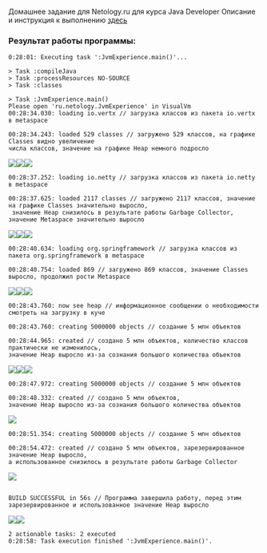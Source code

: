Домашнее задание для Netology.ru для курса Java Developer
Описание и инструкция к выполнению [здесь](https://github.com/netology-code/jd-homeworks/tree/master/jvm/README.md)

### Результат работы программы:
```
0:28:01: Executing task ':JvmExperience.main()'...

> Task :compileJava
> Task :processResources NO-SOURCE
> Task :classes

> Task :JvmExperience.main()
Please open 'ru.netology.JvmExperience' in VisualVm
00:28:34.030: loading io.vertx // загрузка классов из пакета io.vertx в metaspace

00:28:34.243: loaded 529 classes // загружено 529 классов, на графике Classes видно увеличение 
числа классов, значение на графике Heap немного подросло
```
![](png/Classes_34.png)![](png/Heap_34.png)![](png/Metaspace_34.png)
```
00:28:37.252: loading io.netty // загрузка классов из пакета io.netty в metaspace

00:28:37.625: loaded 2117 classes // загружено 2117 классов, значение на графике Classes значительно выросло,
 значение Heap снизилось в результате работы Garbage Collector, значение Metaspace значительно выросло
```
![](png/Classes_37.png)![](png/Heap_37.png)![](png/Metaspace_37.png)
```
00:28:40.634: loading org.springframework // загрузка классов из пакета org.springframework в metaspace

00:28:40.754: loaded 869 // загружено 869 классов, значение Classes выросло, продолжил рости Metaspace
```
![](png/Classes_40.png)![](png/Heap_40.png)![](png/Metaspace_40.png)
```
00:28:43.760: now see heap // информационное сообщении о необходимости смотреть на загрузку в куче

00:28:43.760: creating 5000000 objects // создание 5 млн объектов

00:28:44.965: created // создано 5 млн объектов, количество классов практически не изменилось, 
значение Heap выросло из-за сознания большого количества объектов
```
![](png/Classes_44.png)![](png/Heap_44.png)![](png/Metaspace_44.png)
```
00:28:47.972: creating 5000000 objects // создание 5 млн объектов

00:28:48.332: created // создано 5 млн объектов, 
значение Heap выросло из-за сознания большого количества объектов
```
![](png/Heap_48.png)
``` 
00:28:51.354: creating 5000000 objects // создание 5 млн объектов

00:28:54.472: created // создано 5 млн объектов, зарезервированное значение Heap выросло, 
а использованное снизилось в результате работы Garbage Collector
```
![](png/Heap_54.png)
```

BUILD SUCCESSFUL in 56s // Программа завершила работу, перед этим
зарезервированное и использованное значение Heap выросло
```
![](png/Heap_55.png)![](png/Heap_56.png)
```
2 actionable tasks: 2 executed
0:28:58: Task execution finished ':JvmExperience.main()'.
```